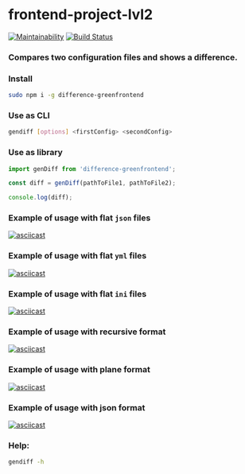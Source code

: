 # frontend-project-lvl2

[![Maintainability](https://api.codeclimate.com/v1/badges/cc3a719f829516de1bc5/maintainability)](https://codeclimate.com/github/greenfrontend/frontend-project-lvl2/maintainability)
[![Build Status](https://travis-ci.org/greenfrontend/frontend-project-lvl2.svg?branch=master)](https://travis-ci.org/greenfrontend/frontend-project-lvl2)

### Compares two configuration files and shows a difference.

### Install

```bash
sudo npm i -g difference-greenfrontend
```

### Use as CLI

```bash
gendiff [options] <firstConfig> <secondConfig>
```

### Use as library

```javascript
import genDiff from 'difference-greenfrontend';

const diff = genDiff(pathToFile1, pathToFile2);

console.log(diff);
```

### Example of usage with flat `json` files
[![asciicast](https://asciinema.org/a/Or3PEVZpX4hZygBYvDAl8LTL3.svg)](https://asciinema.org/a/Or3PEVZpX4hZygBYvDAl8LTL3)

### Example of usage with flat `yml` files
[![asciicast](https://asciinema.org/a/c8QWfzSsUgrVIPUB43BKNJjit.svg)](https://asciinema.org/a/c8QWfzSsUgrVIPUB43BKNJjit)

### Example of usage with flat `ini` files
[![asciicast](https://asciinema.org/a/JhgwBFeHTvHmoYcCjkD64p93m.svg)](https://asciinema.org/a/JhgwBFeHTvHmoYcCjkD64p93m)

### Example of usage with recursive format
[![asciicast](https://asciinema.org/a/ORozt8XjL0HPtTLOM2gS7W42T.svg)](https://asciinema.org/a/ORozt8XjL0HPtTLOM2gS7W42T)

### Example of usage with plane format
[![asciicast](https://asciinema.org/a/LcMyBN8KxEqPgo7RB3FO319U9.svg)](https://asciinema.org/a/LcMyBN8KxEqPgo7RB3FO319U9)

### Example of usage with json format
[![asciicast](https://asciinema.org/a/SJB822db6INiAWeNqRJ7wowv1.svg)](https://asciinema.org/a/SJB822db6INiAWeNqRJ7wowv1)

### Help:

```bash
gendiff -h
```


